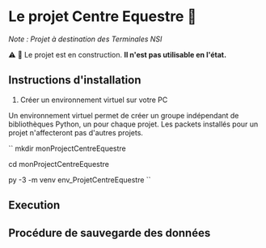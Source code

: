 Le projet Centre Equestre :horse:
=======

_Note : Projet à destination des Terminales NSI_

:warning: :construction: Le projet est en construction. **Il n'est pas utilisable en l'état.** 

Instructions d'installation
-----------

1) Créer un environnement virtuel sur votre PC

Un environnement virtuel permet de créer un groupe indépendant de bibliothèques Python, un pour chaque projet. Les packets installés pour un projet n'affecteront pas d'autres projets.

``
mkdir monProjectCentreEquestre

cd monProjectCentreEquestre

py -3 -m venv env_ProjetCentreEquestre
``

Execution
-----------


Procédure de sauvegarde des données
-----------
